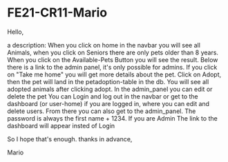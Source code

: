 ﻿# FE21-CR11-Mario

Hello,

a description:
When you click on home in the navbar you will see all Animals, when you click on Seniors there are only pets older than 8 years. When you click on the Available-Pets Button you will see the result. Below there is a link to the admin panel, it's only possible for admins. If you click on "Take me home" you will get more details about the pet. Click on Adopt, then the pet will land in the petadoption-table in the db. You will see all adopted animals after clicking adopt.
In the admin_panel you can edit or delete the pet
You can Login and log out in the navbar or get to the dashboard (or user-home) if you are logged in, where you can edit and delete users. From there you can also get to the admin_panel. The password is always the first name + 1234. If you are Admin The link to the dashboard will appear insted of Login

So I hope that's enough. thanks in advance,

Mario
